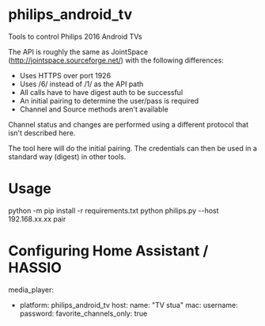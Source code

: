 # philips_android_tv
Tools to control Philips 2016 Android TVs

The API is roughly the same as JointSpace (http://jointspace.sourceforge.net/) with the following
differences:

* Uses HTTPS over port 1926
* Uses /6/ instead of /1/ as the API path
* All calls have to have digest auth to be successful
* An initial pairing to determine the user/pass is required
* Channel and Source methods aren't available

Channel status and changes are performed using a different protocol that isn't described here.

The tool here will do the initial pairing. The credentials can then be used in a standard way
(digest) in other tools.

# Usage
python -m pip install -r requirements.txt
python philips.py --host 192.168.xx.xx pair 

# Configuring Home Assistant / HASSIO
media_player:
  - platform: philips_android_tv
    host: <IP of TV>
    name: "TV stua"
    mac: <mac of TV>
    username: <username from script>
    password: <password from script>
    favorite_channels_only: true
